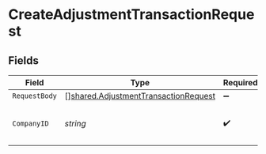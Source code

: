 # CreateAdjustmentTransactionRequest


## Fields

| Field                                                                                               | Type                                                                                                | Required                                                                                            | Description                                                                                         | Example                                                                                             |
| --------------------------------------------------------------------------------------------------- | --------------------------------------------------------------------------------------------------- | --------------------------------------------------------------------------------------------------- | --------------------------------------------------------------------------------------------------- | --------------------------------------------------------------------------------------------------- |
| `RequestBody`                                                                                       | [][shared.AdjustmentTransactionRequest](../../../pkg/models/shared/adjustmenttransactionrequest.md) | :heavy_minus_sign:                                                                                  | N/A                                                                                                 |                                                                                                     |
| `CompanyID`                                                                                         | *string*                                                                                            | :heavy_check_mark:                                                                                  | Unique identifier for a company.                                                                    | 8a210b68-6988-11ed-a1eb-0242ac120002                                                                |